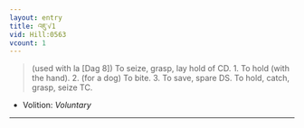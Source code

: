 ```yaml
---
layout: entry
title: འཇུ་√1
vid: Hill:0563
vcount: 1
---
```

> (used with la [Dag 8]) To seize, grasp, lay hold of CD\. 1\. To hold (with the hand)\. 2\. (for a dog) To bite\. 3\. To save, spare DS\. To hold, catch, grasp, seize TC\.

* Volition: _Voluntary_

---

